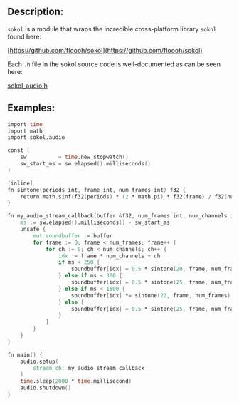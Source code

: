 ## Description:

`sokol` is a module that wraps the incredible cross-platform library `sokol` found here:

[https://github.com/floooh/sokol](https://github.com/floooh/sokol)

Each `.h` file in the sokol source code is well-documented as can be seen here:

[sokol_audio.h](https://github.com/floooh/sokol/blob/master/sokol_audio.h)

## Examples:

```v
import time
import math
import sokol.audio

const (
	sw          = time.new_stopwatch()
	sw_start_ms = sw.elapsed().milliseconds()
)

[inline]
fn sintone(periods int, frame int, num_frames int) f32 {
	return math.sinf(f32(periods) * (2 * math.pi) * f32(frame) / f32(num_frames))
}

fn my_audio_stream_callback(buffer &f32, num_frames int, num_channels int) {
	ms := sw.elapsed().milliseconds() - sw_start_ms
	unsafe {
		mut soundbuffer := buffer
		for frame := 0; frame < num_frames; frame++ {
			for ch := 0; ch < num_channels; ch++ {
				idx := frame * num_channels + ch
				if ms < 250 {
					soundbuffer[idx] = 0.5 * sintone(20, frame, num_frames)
				} else if ms < 300 {
					soundbuffer[idx] = 0.5 * sintone(25, frame, num_frames)
				} else if ms < 1500 {
					soundbuffer[idx] *= sintone(22, frame, num_frames)
				} else {
					soundbuffer[idx] = 0.5 * sintone(25, frame, num_frames)
				}
			}
		}
	}
}

fn main() {
	audio.setup(
		stream_cb: my_audio_stream_callback
	)
	time.sleep(2000 * time.millisecond)
	audio.shutdown()
}

```
